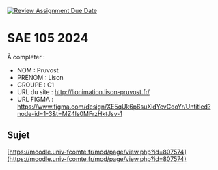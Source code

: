 [![Review Assignment Due Date](https://classroom.github.com/assets/deadline-readme-button-22041afd0340ce965d47ae6ef1cefeee28c7c493a6346c4f15d667ab976d596c.svg)](https://classroom.github.com/a/DNce7fkr)
# SAE 105 2024

À compléter :

- NOM : Pruvost
- PRÉNOM : Lison
- GROUPE : C1
- URL du site : http://lionimation.lison-pruvost.fr/  
- URL FIGMA : https://www.figma.com/design/XE5qUk6p6suXldYcvCdoYr/Untitled?node-id=1-3&t=MZ4ls0MFrzHktJsv-1

## Sujet

[https://moodle.univ-fcomte.fr/mod/page/view.php?id=807574](https://moodle.univ-fcomte.fr/mod/page/view.php?id=807574)
